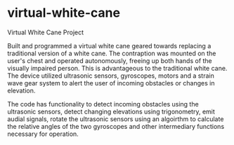 # virtual-white-cane
Virtual White Cane Project

Built and programmed a virtual white cane geared towards replacing a traditional version of a white cane. The contraption was mounted on the user's chest and operated autonomously, freeing up both hands of the visually impaired person. This is advantageous to the traditional white cane. The device utilized ultrasonic sensors, gyroscopes, motors and a strain wave gear system to alert the user of incoming obstacles or changes in elevation.

The code has functionality to detect incoming obstacles using the ultrasonic sensors, detect changing elevations using trigonometry, emit audial signals, rotate the ultrasonic sensors using an algoirthm to calculate the relative angles of the two gyroscopes and other intermediary functions necessary for operation. 
